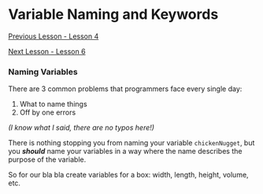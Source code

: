 # Variable Naming and Keywords

[Previous Lesson - Lesson 4](../lesson-004)

[Next Lesson - Lesson 6](../lesson-006)

### Naming Variables

There are 3 common problems that programmers face every single day:

1. What to name things
2. Off by one errors

_(I know what I said, there are no typos here!)_

There is nothing stopping you from naming your variable `chickenNugget`, but you **_should_** name your variables in a
way where the name describes the purpose of the variable.

So for our bla bla create variables for a box: width, length, height, volume, etc.